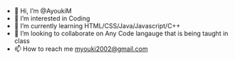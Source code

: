 - 👋 Hi, I’m @AyoukiM
- 👀 I’m interested in Coding
- 🌱 I’m currently learning HTML/CSS/Java/Javascript/C++
- 💞️ I’m looking to collaborate on Any Code langauge that is being taught in class
- 📫 How to reach me myouki2002@gmail.com

<!---
AyoukiM/AyoukiM is a ✨ special ✨ repository because its `README.md` (this file) appears on your GitHub profile.
You can click the Preview link to take a look at your changes.
--->
